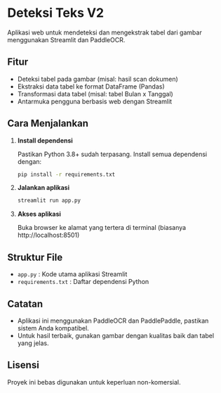 # Deteksi Teks V2

Aplikasi web untuk mendeteksi dan mengekstrak tabel dari gambar menggunakan Streamlit dan PaddleOCR.

## Fitur
- Deteksi tabel pada gambar (misal: hasil scan dokumen)
- Ekstraksi data tabel ke format DataFrame (Pandas)
- Transformasi data tabel (misal: tabel Bulan x Tanggal)
- Antarmuka pengguna berbasis web dengan Streamlit

## Cara Menjalankan
1. **Install dependensi**
   
   Pastikan Python 3.8+ sudah terpasang. Install semua dependensi dengan:
   ```bash
   pip install -r requirements.txt
   ```

2. **Jalankan aplikasi**
   
   ```bash
   streamlit run app.py
   ```

3. **Akses aplikasi**
   
   Buka browser ke alamat yang tertera di terminal (biasanya http://localhost:8501)

## Struktur File
- `app.py` : Kode utama aplikasi Streamlit
- `requirements.txt` : Daftar dependensi Python

## Catatan
- Aplikasi ini menggunakan PaddleOCR dan PaddlePaddle, pastikan sistem Anda kompatibel.
- Untuk hasil terbaik, gunakan gambar dengan kualitas baik dan tabel yang jelas.

## Lisensi
Proyek ini bebas digunakan untuk keperluan non-komersial.

